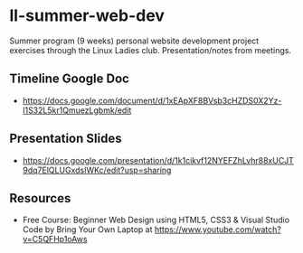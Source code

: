 # ll-summer-web-dev
Summer program (9 weeks) personal website development project exercises through the Linux Ladies club. Presentation/notes from meetings. 


## Timeline Google Doc
* https://docs.google.com/document/d/1xEApXF8BVsb3cHZDS0X2Yz-l1S32L5kr1QmuezLgbmk/edit


## Presentation Slides
* https://docs.google.com/presentation/d/1k1cikvf12NYEFZhLvhr88xUCJT9dq7ElQLUGxdsIWKc/edit?usp=sharing

## Resources
* Free Course: Beginner Web Design using HTML5, CSS3 & Visual Studio Code by Bring Your Own Laptop at https://www.youtube.com/watch?v=C5QFHp1oAws
